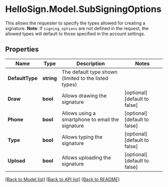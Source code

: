 # HelloSign.Model.SubSigningOptions
This allows the requester to specify the types allowed for creating a signature.  **Note**: If `signing_options` are not defined in the request, the allowed types will default to those specified in the account settings.

## Properties

Name | Type | Description | Notes
------------ | ------------- | ------------- | -------------
**DefaultType** | **string** |  The default type shown (limited to the listed types)  | 
**Draw** | **bool** |  Allows drawing the signature  | [optional] [default to false]
**Phone** | **bool** |  Allows using a smartphone to email the signature  | [optional] [default to false]
**Type** | **bool** |  Allows typing the signature  | [optional] [default to false]
**Upload** | **bool** |  Allows uploading the signature  | [optional] [default to false]

[[Back to Model list]](../README.md#documentation-for-models) [[Back to API list]](../README.md#documentation-for-api-endpoints) [[Back to README]](../README.md)

